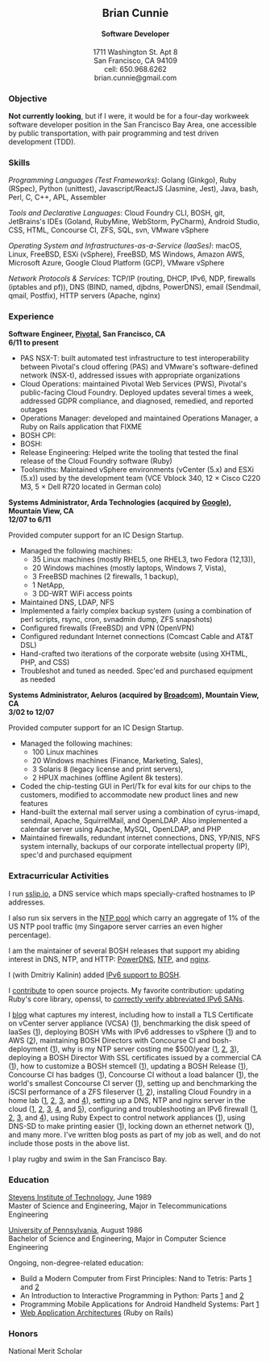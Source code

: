 <h2 style='text-align: center'>Brian Cunnie</h2>

<h4 style='text-align: center'>Software Developer</h4>

<p align="center">
1711 Washington St. Apt 8<br />
San Francisco, CA  94109<br />
cell: 650.968.6262<br />
brian.cunnie@gmail.com
</p>

### Objective

**Not currently looking**, but if I were, it would be for a four-day workweek
software developer position in the San Francisco Bay Area, one accessible by
public transportation, with pair programming and test driven development (TDD).

### Skills

_Programming Languages (Test Frameworks)_: Golang (Ginkgo), Ruby (RSpec), Python
(unittest), Javascript/ReactJS (Jasmine, Jest), Java, bash, Perl, C, C++, APL,
Assembler

_Tools and Declarative Languages_: Cloud Foundry CLI, BOSH, git, JetBrains's
IDEs (Goland, RubyMine, WebStorm, PyCharm), Android Studio, CSS, HTML, Concourse
CI, ZFS, SQL, svn, VMware vSphere

_Operating System and Infrastructures-as-a-Service (IaaSes)_: macOS, Linux,
FreeBSD, ESXi (vSphere), FreeBSD, MS Windows, Amazon AWS, Microsoft Azure,
Google Cloud Platform (GCP), VMware vSphere

_Network Protocols & Services_: TCP/IP (routing, DHCP, IPv6, NDP, firewalls
(iptables and pf)), DNS (BIND, named, djbdns, PowerDNS), email (Sendmail, qmail,
Postfix), HTTP servers (Apache, nginx)

### Experience

**Software Engineer, [Pivotal](https://pivotal.io/), San Francisco, CA<br />
6/11 to present**

- PAS NSX-T: built automated test infrastructure to test interoperability
  between Pivotal's cloud offering (PAS) and VMware's software-defined network
  (NSX-t), addressed issues with appropriate organizations
- Cloud Operations: maintained Pivotal Web Services (PWS), Pivotal's
  public-facing Cloud Foundry. Deployed updates several times a week, addressed
  GDPR compliance, and diagnosed, remedied, and reported outages
- Operations Manager: developed and maintained Operations Manager, a Ruby on Rails application that FIXME
- BOSH CPI:
- BOSH:
- Release Engineering: Helped write the tooling that tested the final release of the Cloud Foundry software (Ruby)
- Toolsmiths: Maintained vSphere environments (vCenter (5.x) and ESXi (5.x)) used by the development team (VCE Vblock 340, 12 &times; Cisco C220 M3, 5 &times; Dell R720 located in German colo)

**Systems Administrator, Arda Technologies (acquired by [Google](https://www.google.com/)), Mountain View, CA<br />
12/07 to 6/11**

Provided computer support for an IC Design Startup.

* Managed the following machines:
    * 35 Linux machines (mostly RHEL5, one RHEL3, two Fedora (12,13)),
    * 20 Windows machines (mostly laptops, Windows 7, Vista),
    * 3 FreeBSD machines (2 firewalls, 1 backup),
    * 1 NetApp,
    * 3 DD-WRT WiFi access points
* Maintained DNS, LDAP, NFS
* Implemented a fairly complex backup system (using a combination of perl scripts, rsync, cron, svnadmin dump, ZFS snapshots)
* Configured firewalls (FreeBSD) and VPN (OpenVPN)
* Configured redundant Internet connections (Comcast Cable and AT&T DSL)
* Hand-crafted two iterations of the corporate website (using XHTML, PHP, and CSS)
* Troubleshot and tuned as needed. Spec'ed and purchased equipment as needed

**Systems Administrator, Aeluros (acquired by
[Broadcom](https://www.broadcom.com/)), Mountain View, CA<br /> 3/02 to 12/07**

Provided computer support for an IC Design Startup.

* Managed the following machines:
    * 100 Linux machines
    * 20 Windows machines (Finance, Marketing, Sales),
    * 3 Solaris 8 (legacy license and print servers),
    * 2 HPUX machines (offline Agilent 8k testers).
* Coded the chip-testing GUI in Perl/Tk for eval kits for our chips to the customers, modified to accommodate new product lines and new features
* Hand-built the external mail server using a combination of cyrus-imapd, sendmail, Apache, SquirrelMail, and OpenLDAP. Also implemented a calendar server using Apache, MySQL, OpenLDAP, and PHP
* Maintained firewalls, redundant internet connections, DNS, YP/NIS, NFS system internally, backups of our corporate intellectual property (IP), spec'd and purchased equipment

### Extracurricular Activities

I run [sslip.io](https://sslip.io/), a DNS service which maps
specially-crafted hostnames to IP addresses.

I also run six servers in the [NTP
pool](https://www.ntppool.org/user/cunnie) which carry an aggregate of 1% of the
US NTP pool traffic (my Singapore server carries an even higher percentage).

I am the maintainer of several BOSH releases that support my abiding interest in
DNS, NTP, and HTTP:
[PowerDNS](https://github.com/cloudfoundry-community/pdns-release),
[NTP](https://github.com/cloudfoundry-community/ntp-release), and
[nginx](https://github.com/cloudfoundry-community/nginx-release).

I (with Dmitriy Kalinin) added [IPv6 support to
BOSH](https://bosh.io/docs/guide-ipv6-on-vsphere/).

I [contribute](https://github.com/cunnie?tab=contributions) to open source
projects. My favorite contribution: updating Ruby's core library, openssl, to
[correctly verify abbreviated IPv6
SANs](https://github.com/ruby/openssl/commit/9322a104d16b02c7a79f9ab589859c9d63fabf52).

I [blog](https://engineering.pivotal.io/authors/cunnie/) what captures my
interest, including how to install a TLS Certificate on vCenter server appliance
(VCSA) ([1](https://engineering.pivotal.io/post/vcenter_6.7_tls/)), benchmarking
the disk speed of IaaSes
([1](https://engineering.pivotal.io/post/gobonniego_results/)), deploying BOSH
VMs with IPv6 addresses to vSphere
([1](https://engineering.pivotal.io/post/bosh-on-ipv6-2/)) and to AWS
([2](https://engineering.pivotal.io/post/bosh-on-ipv6/)), maintaining BOSH
Directors with Concourse CI and bosh-deployment
([1](https://engineering.pivotal.io/post/bosh-deployed-with-concourse/)), why is
my NTP server costing me $500/year
([1](https://content.pivotal.io/blog/why-is-my-ntp-server-costing-500-year-part-1),
[2](https://content.pivotal.io/blog/why-is-my-ntp-server-costing-me-500-year-part-2-characterizing-the-ntp-clients),
[3](https://engineering.pivotal.io/post/ntp-costs-500/)), deploying a BOSH
Director With SSL certificates issued by a commercial CA
([1](https://engineering.pivotal.io/post/bosh-ssl/)), how to customize a BOSH
stemcell ([1](https://engineering.pivotal.io/post/bosh-customize-stemcell/)),
updating a BOSH Release
([1](https://engineering.pivotal.io/post/updating-a-bosh-release/)), Concourse CI
has badges ([1](https://engineering.pivotal.io/post/concourse-badges/)),
Concourse CI without a load balancer
([1](https://engineering.pivotal.io/post/concourse-no-elb/)), the world's
smallest Concourse CI server
([1](https://engineering.pivotal.io/post/worlds-smallest-concourse-server/)),
setting up and benchmarking the iSCSI performance of a ZFS fileserver
([1](https://content.pivotal.io/blog/high-performing-mid-range-nas-server),
[2](https://content.pivotal.io/blog/a-high-performing-mid-range-nas-server-part-2-performance-tuning-for-iscsi)),
installing Cloud Foundry in a home lab
([1](https://content.pivotal.io/blog/worlds-smallest-iaas-part-1),
[2](https://content.pivotal.io/blog/worlds-smallest-iaas-part-2),
[3](https://content.pivotal.io/blog/worlds-smallest-iaas-part-3-the-paas), and
[4](https://content.pivotal.io/blog/worlds-smallest-iaas-part-4-hello-world)), setting
up a DNS, NTP and nginx server in the cloud
([1](https://content.pivotal.io/blog/set-freebsd-server-hetzner-part-1),
[2](https://content.pivotal.io/blog/part-2-configure-secondary-dns-ns-server),
[3](https://content.pivotal.io/blog/server-participated-large-scale-attack),
[4](https://content.pivotal.io/blog/setting-freebsd-server-hetzner-part-4-nginx), and
[5](https://content.pivotal.io/blog/setting-freebsd-server-hetzner-part-4-php-ssi-ssl-redirects)),
configuring and troubleshooting an IPv6 firewall
([1](https://content.pivotal.io/blog/configuring-freebsd-9-1-as-an-ipv6-firewallrouter),
[2](https://content.pivotal.io/blog/how-i-grabbed-18-quintillion-ip-addresses-from-comcast-and-they-didnt-even-care),
[3](https://content.pivotal.io/blog/configuring-freebsd-9-1-as-an-ipv6-dhcp-client), and
[4](https://content.pivotal.io/blog/made-ipv6-router-unreachable-overly-aggressive-firewall-rules)),
using Ruby Expect to control network appliances
([1](https://content.pivotal.io/blog/using-ruby-expect-library-to-reboot-ruckus-wireless-access-points-via-ssh)),
using DNS-SD to make printing easier
([1](https://content.pivotal.io/blog/moving-printers-and-common-resources-to-a-separate-network-and-making-them-easily-available-via-bonjour-and-dns-sd)),
locking down an ethernet network
([1](https://content.pivotal.io/blog/shunting-ethernet-guests-to-a-safe-network)), and
many more. I've written blog posts as part of my job as well, and do not include
those posts in the above list.

I play rugby and swim in the San Francisco Bay.

### Education

[Stevens Institute of Technology](https://www.stevens.edu/sit/), June 1989<br />
Master of Science and Engineering, Major in Telecommunications Engineering

[University of Pennsylvania](https://www.upenn.edu/), August 1986<br />
Bachelor of Science and Engineering, Major in Computer Science Engineering

Ongoing, non-degree-related education:

- Build a Modern Computer from First Principles: Nand to Tetris: Parts
  [1](https://www.coursera.org/account/accomplishments/records/3GXLPXU6MFRM) and
  [2](https://www.coursera.org/account/accomplishments/records/8PFEYLD45R)
- An Introduction to Interactive Programming in Python: Parts
  [1](https://www.coursera.org/account/accomplishments/records/NC9TKC5YDE) and
  [2](https://www.coursera.org/account/accomplishments/records/6FCYBUF2MX)
- Programming Mobile Applications for Android Handheld Systems: Part
  [1](https://www.coursera.org/account/accomplishments/records/YCZ54M3QJU)
- [Web Application
  Architectures](https://www.coursera.org/account/accomplishments/records/BT4R5EZX9Z)
  (Ruby on Rails)

### Honors

National Merit Scholar
